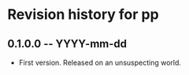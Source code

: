 # Revision history for pp

## 0.1.0.0 -- YYYY-mm-dd

* First version. Released on an unsuspecting world.
